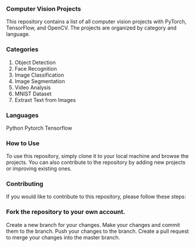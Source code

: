 ### Computer Vision Projects
This repository contains a list of all computer vision projects with PyTorch, TensorFlow, and OpenCV. The projects are organized by category and language.

### Categories
1. Object Detection
2. Face Recognition
3. Image Classification
4. Image Segmentation
5. Video Analysis
6. MNIST Dataset
7. Extraxt Text from Images

### Languages
Python
Pytorch
Tensorflow

### How to Use
To use this repository, simply clone it to your local machine and browse the projects. You can also contribute to the repository by adding new projects or improving existing ones.

### Contributing
If you would like to contribute to this repository, please follow these steps:

### Fork the repository to your own account.
Create a new branch for your changes.
Make your changes and commit them to the branch.
Push your changes to the branch.
Create a pull request to merge your changes into the master branch.
